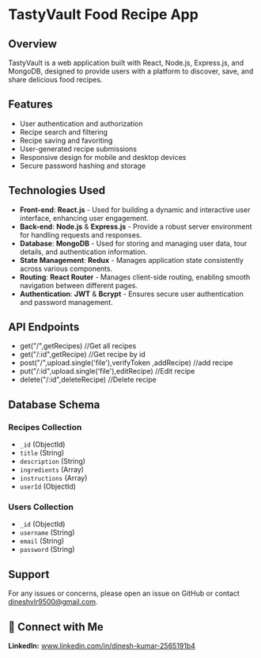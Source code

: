 # TastyVault Food Recipe App

## Overview

TastyVault is a web application built with React, Node.js, Express.js, and MongoDB, designed to provide users with a platform to discover, save, and share delicious food recipes.

## Features

* User authentication and authorization
* Recipe search and filtering
* Recipe saving and favoriting
* User-generated recipe submissions
* Responsive design for mobile and desktop devices
* Secure password hashing and storage

## Technologies Used

- **Front-end**: **React.js** - Used for building a dynamic and interactive user interface, enhancing user engagement.
- **Back-end**: **Node.js** & **Express.js** - Provide a robust server environment for handling requests and responses.
- **Database**: **MongoDB** - Used for storing and managing user data, tour details, and authentication information.
- **State Management**: **Redux** - Manages application state consistently across various components.
- **Routing**: **React Router** - Manages client-side routing, enabling smooth navigation between different pages.
- **Authentication**: **JWT** & **Bcrypt** - Ensures secure user authentication and password management.



## API Endpoints

* get("/",getRecipes) //Get all recipes
* get("/:id",getRecipe) //Get recipe by id
* post("/",upload.single('file'),verifyToken ,addRecipe) //add recipe
* put("/:id",upload.single('file'),editRecipe) //Edit recipe
* delete("/:id",deleteRecipe) //Delete recipe


## Database Schema

### Recipes Collection

* `_id` (ObjectId)
* `title` (String)
* `description` (String)
* `ingredients` (Array)
* `instructions` (Array)
* `userId` (ObjectId)

### Users Collection

* `_id` (ObjectId)
* `username` (String)
* `email` (String)
* `password` (String)




## Support

For any issues or concerns, please open an issue on GitHub or contact dineshvlr9500@gmail.com.

## 🤝 Connect with Me

**LinkedIn:** www.linkedin.com/in/dinesh-kumar-2565191b4

